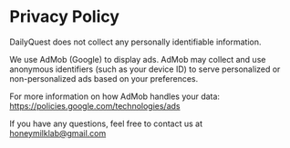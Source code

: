 # Privacy Policy

DailyQuest does not collect any personally identifiable information.

We use AdMob (Google) to display ads. AdMob may collect and use anonymous identifiers (such as your device ID) to serve personalized or non-personalized ads based on your preferences.

For more information on how AdMob handles your data:
https://policies.google.com/technologies/ads

If you have any questions, feel free to contact us at honeymilklab@gmail.com
